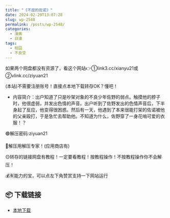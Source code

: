 ```yaml
---
title: "《不屈的佐诺》"
date: 2024-02-29T13:07:28
slug: wp-2548
permalink: /posts/wp-2548/
categories:
  - 漫画
  - 日漫
tags:
  - 校园
  - 不良受
---
```


如果两个网盘都没有资源了，看这个网站👉①link3.cc/xianyu21或②vlink.cc/ziyuan21

(本站)不需要注册账号！直接点本地下载转存OK？懂吧！

*   内容简介：出户知道了只是吵架对象的不良少年佐野的弱点。触摸他的脖子时，他很虚弱，并发出色情的声音。出户听到了佐野发出的色情声音后，下半身起了反应，他变得很困惑。然后有一天，他遇到了本来很能打架的佐诺被他的父亲殴打，于是急忙去帮助他。不知道为什么，佐野穿了一身花哨可爱的衣服！？

🟢解压密码:ziyuan21

🔵解压用解压专家！(应用商店有)

🟡转存的链接网盘有教程！一定要看教程！按教程操作！不按教程操作你不会解压！

💰🈶能力的宝，可以点左下角赞赏支持一下网站运行

## 📦 下载链接
- [本地下载](https://blziyuan21.com/pay-download/2548?key=250e362a92&down_id=0)

